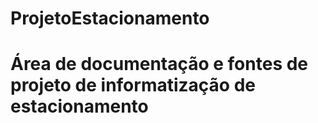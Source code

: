 # ProjetoEstacionamento
# Área de documentação e fontes de projeto  de informatização de estacionamento

